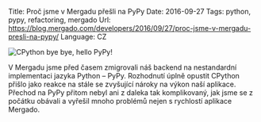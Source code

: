 Title: Proč jsme v Mergadu přešli na PyPy
Date: 2016-09-27
Tags: python, pypy, refactoring, mergado
Url: https://blog.mergado.com/developers/2016/09/27/proc-jsme-v-mergadu-presli-na-pypy/
Language: CZ

![CPython bye bye, hello PyPy!](https://blog.mergado.com/developers/img/cpython-vs-pypy.png)

V Mergadu jsme před časem zmigrovali náš backend na nestandardní implementaci jazyka Python – PyPy. Rozhodnutí úplně opustit CPython přišlo jako reakce na stále se zvyšující nároky na výkon naší aplikace. Přechod na PyPy přitom nebyl ani z daleka tak komplikovaný, jak jsme se z počátku obávali a vyřešil mnoho problémů nejen s rychlostí aplikace Mergado.
